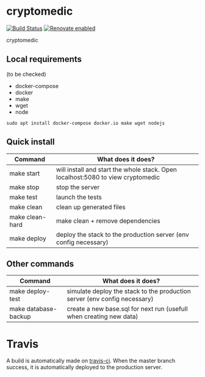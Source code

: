 # cryptomedic

[![Build Status](https://travis-ci.com/jehon/cryptomedic.svg?branch=master)](https://travis-ci.com/jehon/cryptomedic)
[![Renovate enabled](https://img.shields.io/badge/renovate-enabled-brightgreen.svg)](https://renovatebot.com/)

cryptomedic

## Local requirements

(to be checked)

- docker-compose
- docker
- make
- wget
- node

```lang=bash
sudo apt install docker-compose docker.io make wget nodejs
```

## Quick install

| Command    | What does it does?
|------------|----------------------
| make start | will install and start the whole stack. Open localhost:5080 to view cryptomedic
| make stop  | stop the server
| make test  | launch the tests
| make clean | clean up generated files
| make clean-hard | make clean + remove dependencies
| make deploy | deploy the stack to the production server (env config necessary)

## Other commands

| Command    | What does it does?
|------------|----------------------
| make deploy-test | simulate deploy the stack to the production server (env config necessary)
| make database-backup | create a new base.sql for next run (usefull when creating new data)

# Travis

A build is automatically made on [travis-ci](http://www.travis-ci.com/jehon/cryptomedic).
When the master branch success, it is automatically deployed to the production server.

